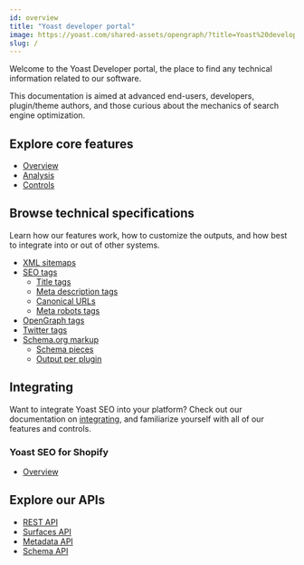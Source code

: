 ```yaml
---
id: overview
title: "Yoast developer portal"
image: https://yoast.com/shared-assets/opengraph/?title=Yoast%20developer%20portalNEWLINENEWLINEThe%20home%20of%20Yoast%20SEO%20APIs
slug: /
---
```


<head>
  <title>Yoast developer portal - The home of Yoast SEO APIs</title>
  <meta property="og:title" content="Yoast developer portal - The home of Yoast SEO APIs" />
</head>

Welcome to the Yoast Developer portal, the place to find any technical information related to our software.

This documentation is aimed at advanced end-users, developers, plugin/theme authors, and those curious about the mechanics of search engine optimization.

## Explore core features
- [Overview](features/)
- [Analysis](features/analysis/overview.md)
- [Controls](features/controls/overview.md)

## Browse technical specifications
Learn how our features work, how to customize the outputs, and how best to integrate into or out of other systems.

- [XML sitemaps](features/xml-sitemaps/)
- [SEO tags](features/seo-tags/canonical-urls/)
  - [Title tags](features/seo-tags/titles/)
  - [Meta description tags](features/seo-tags/descriptions/)
  - [Canonical URLs](features/seo-tags/canonical-urls/)
  - [Meta robots tags](features/seo-tags/meta-robots/overview.md)
- [OpenGraph tags](features/opengraph/)
- [Twitter tags](features/twitter/functional-specification.md)
- [Schema.org markup](features/schema/)
  - [Schema pieces](/features/schema/pieces/)
  - [Output per plugin](/features/schema/plugins/)

## Integrating
Want to integrate Yoast SEO into your platform? Check out our documentation on [integrating](/development/integrating.md), and familiarize yourself with all of our features and controls.

### Yoast SEO for Shopify
- [Overview](shopify/overview.md)

## Explore our APIs
- [REST API](customization/apis/rest-api)
- [Surfaces API](customization/apis/surfaces-api)
- [Metadata API](customization/apis/metadata-api)
- [Schema API](features/schema/api)

